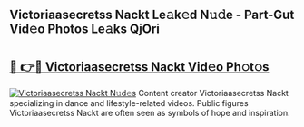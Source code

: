## Victoriaasecretss Nackt Le𝚊k𝚎d N𝚞𝚍e - Part-Gut Vid𝚎o Photos Le𝚊ks QjOri

# <h2><a href="http://fb43dq1.evod.top/?m=Victoriaasecretss+Nackt">🔗 👉🔴 Victoriaasecretss Nackt Vid𝚎o Ph𝚘t𝚘s</a></h2>

[![Victoriaasecretss Nackt N𝚞d𝚎s](https://i.imgur.com/8V9OHl7.gif)](http://fb43dq1.evod.top/?m=Victoriaasecretss+Nackt)
Content creator Victoriaasecretss Nackt specializing in dance and lifestyle-related videos. Public figures Victoriaasecretss Nackt are often seen as symbols of hope and inspiration. 
